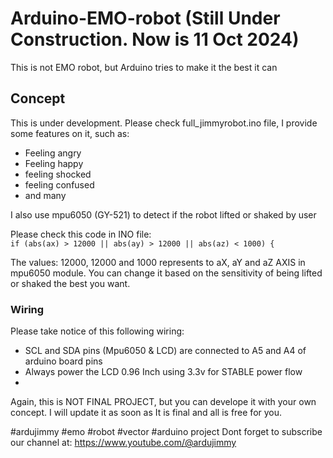 # Arduino-EMO-robot (Still Under Construction. Now is 11 Oct 2024)
This is not EMO robot, but Arduino tries to make it the best it can

<h2>Concept</h2>
<p>This is under development. Please check full_jimmyrobot.ino file, I provide some features on it, such as:</p>
<ul>
  <li>Feeling angry</li>
  <li>Feeling happy</li>
  <li>feeling shocked</li>
  <li>feeling confused</li>
  <li>and many</li>
</ul>

<p>I also use mpu6050 (GY-521) to detect if the robot lifted or shaked by user</p>

<p>Please check this code in INO file:<br />
<code>if (abs(ax) > 12000 || abs(ay) > 12000 || abs(az) < 1000) {</code></p>
<p>The values: 12000, 12000 and 1000 represents to aX, aY and aZ AXIS in mpu6050 module. You can change it based on the sensitivity of being lifted or shaked the best you want.</p>

<h3>Wiring</h3>
<p>Please take notice of this following wiring:</p>
<ul>
  <li>SCL and SDA pins (Mpu6050 & LCD) are connected to A5 and A4 of arduino board pins</li>
  <li>Always power the LCD 0.96 Inch using 3.3v for STABLE power flow</li>
  <li></li>
</ul>

<p>Again, this is NOT FINAL PROJECT, but you can develope it with your own concept. I will update it as soon as It is final and all is free for you.</p>

#ardujimmy #emo #robot #vector #arduino project
Dont forget to subscribe our channel at: https://www.youtube.com/@ardujimmy
